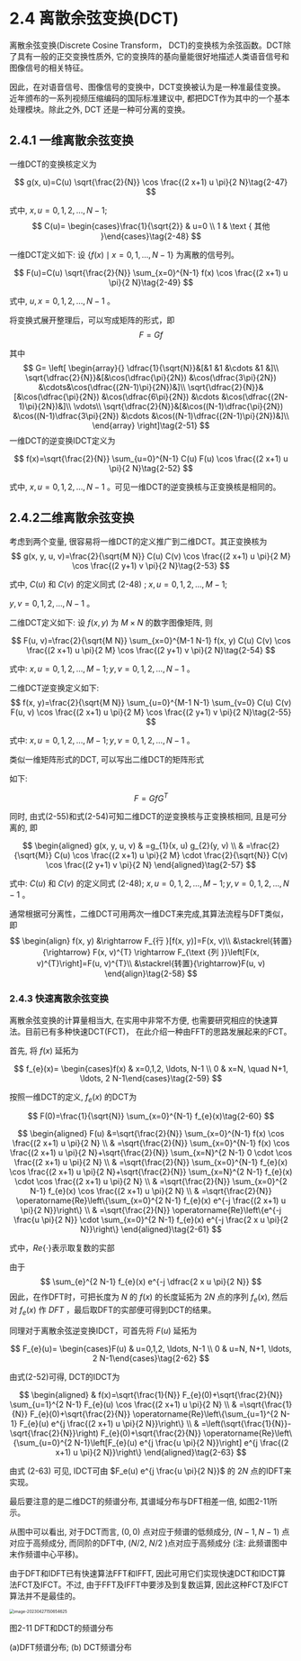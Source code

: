 # 2.4 离散余弦变换(DCT)

离散余弦变换(Discrete Cosine Transform， DCT)的变换核为余弦函数。DCT除了具有一般的正交变换性质外, 它的变换阵的基向量能很好地描述人类语音信号和图像信号的相关特征。

因此，在对语音信号、图像信号的变换中，DCT变换被认为是一种准最佳变换。近年颁布的一系列视频压缩编码的国际标准建议中, 都把DCT作为其中的一个基本处理模块。除此之外, DCT 还是一种可分离的变换。 

## 2.4.1 一维离散余弦变换

一维DCT的变换核定义为



$$
g(x, u)=C(u) \sqrt{\frac{2}{N}} \cos \frac{(2 x+1) u \pi}{2 N}\tag{2-47}
$$

式中, $x, u=0,1,2, \ldots, N-1$;
$$
C(u)= \begin{cases}\frac{1}{\sqrt{2}} & u=0 \\ 1 & \text { 其他 }\end{cases}\tag{2-48}
$$

一维DCT定义如下: 设 $\{f(x) \mid x=0,1, \ldots, N-1\}$ 为离散的信号列。

$$
F(u)=C(u) \sqrt{\frac{2}{N}} \sum_{x=0}^{N-1} f(x) \cos \frac{(2 x+1) u \pi}{2 N}\tag{2-49}
$$

式中, $u, x=0,1,2, \ldots, N-1$ 。 

将变换式展开整理后，可以㝍成矩阵的形式，即
$$
F=G f\tag{2-50}
$$

其中
$$
G=
\left[
\begin{array}{}
\dfrac{1}{\sqrt{N}}&[&1 &1  &\cdots &1 &]\\
\sqrt{\dfrac{2}{N}}&[&\cos(\dfrac{\pi}{2N})  &\cos(\dfrac{3\pi}{2N}) &\cdots&\cos(\dfrac{(2N-1)\pi}{2N})&]\\
\sqrt{\dfrac{2}{N}}&[&\cos(\dfrac{\pi}{2N}) &\cos(\dfrac{6\pi}{2N})  &\cdots &\cos(\dfrac{(2N-1)\pi}{2N})&]\\
\vdots\\
\sqrt{\dfrac{2}{N}}&[&\cos((N-1)\dfrac{\pi}{2N}) &\cos((N-1)\dfrac{3\pi}{2N})  &\cdots &\cos((N-1)\dfrac{(2N-1)\pi}{2N})&]\\
\end{array}
\right]\tag{2-51}
$$
一维DCT的逆变换IDCT定义为

$$
f(x)=\sqrt{\frac{2}{N}} \sum_{u=0}^{N-1} C(u) F(u) \cos \frac{(2 x+1) u \pi}{2 N}\tag{2-52}
$$

式中, $x, u=0,1,2, \ldots, N-1$ 。可见一维DCT的逆变换核与正变换核是相同的。 

## 2.4.2二维离散余弦变换

考虑到两个变量, 很容易将一维DCT的定义推广到二维DCT。其正变换核为
$$
g(x, y, u, v)=\frac{2}{\sqrt{M N}} C(u) C(v) \cos \frac{(2 x+1) u \pi}{2 M} \cos \frac{(2 y+1) v \pi}{2 N}\tag{2-53}
$$


式中, $C(u)$ 和 $C(v)$ 的定义同式 (2-48) ; $x, u=0,1,2, \ldots, M-1$;

$y, v=0,1,2, \ldots, N-1$ 。

二维DCT定义如下: 设 $f(x, y)$ 为 $M \times N$ 的数字图像矩阵, 则

$$
F(u, v)=\frac{2}{\sqrt{M N}} \sum_{x=0}^{M-1 N-1} f(x, y) C(u) C(v) \cos \frac{(2 x+1) u \pi}{2 M} \cos \frac{(2 y+1) v \pi}{2 N}\tag{2-54}
$$

式中: $x, u=0,1,2, \ldots, M-1 ; y, v=0,1,2, \ldots, N-1$ 。 

二维DCT逆变换定义如下:
$$
f(x, y)=\frac{2}{\sqrt{M N}} \sum_{u=0}^{M-1 N-1} \sum_{v=0} C(u) C(v) F(u, v) \cos \frac{(2 x+1) u \pi}{2 M} \cos \frac{(2 y+1) v \pi}{2 N}\tag{2-55}
$$

式中: $x, u=0,1,2, \ldots, M-1 ; y, v=0,1,2, \ldots, N-1$ 。

类似一维矩阵形式的DCT, 可以写出二维DCT的矩阵形式

如下:

$$
F=G f G^{T}\tag{2-56}
$$

同时, 由式(2-55)和式(2-54)可知二维DCT的逆变换核与正变换核相同, 且是可分离的, 即

$$
\begin{aligned}
g(x, y, u, v) & =g_{1}(x, u) g_{2}(y, v) \\
& =\frac{2}{\sqrt{M}} C(u) \cos \frac{(2 x+1) u \pi}{2 M} \cdot \frac{2}{\sqrt{N}} C(v) \cos \frac{(2 y+1) v \pi}{2 N}
\end{aligned}\tag{2-57}
$$

式中: $C(u)$ 和 $C(v)$ 的定义同式 (2-48); $x, u=0,1,2, \ldots, M-1;y, v=0,1,2, \ldots, N-1$ 。 

通常根据可分离性，二维DCT可用两次一维DCT来完成,其算法流程与DFT类似，即
$$
\begin{align}
f(x, y) &\rightarrow F_{行 }[f(x, y)]=F(x, v)\\
&\stackrel{转置}{\rightarrow} F(x, v)^{T} \rightarrow F_{\text {列 }}\left[F(x, v)^{T}\right]=F(u, v)^{T}\\
&\stackrel{转置}{\rightarrow}F(u, v)
\end{align}\tag{2-58}
$$


### 2.4.3 快速离散余弦变换

离散余弦变换的计算量相当大, 在实用中非常不方便, 也需要研究相应的快速算法。目前已有多种快速DCT(FCT)， 在此介绍一种由FFT的思路发展起来的FCT。

首先, 将 $f(x)$ 延拓为

$$
f_{e}(x)= \begin{cases}f(x) & x=0,1,2, \ldots, N-1 \\ 0 & x=N, \quad N+1, \ldots, 2 N-1\end{cases}\tag{2-59}
$$

按照一维DCT的定义, $f_{e}(x)$ 的DCT为

$$
F(0)=\frac{1}{\sqrt{N}} \sum_{x=0}^{N-1} f_{e}(x)\tag{2-60}
$$



$$
\begin{aligned}
 F(u)
 &=\sqrt{\frac{2}{N}} \sum_{x=0}^{N-1} f(x) \cos \frac{(2 x+1) u \pi}{2 N} \\
& =\sqrt{\frac{2}{N}} \sum_{x=0}^{N-1} f(x) \cos \frac{(2 x+1) u \pi}{2 N}+\sqrt{\frac{2}{N}} \sum_{x=N}^{2 N-1} 0 \cdot \cos \frac{(2 x+1) u \pi}{2 N} \\
& =\sqrt{\frac{2}{N}} \sum_{x=0}^{N-1} f_{e}(x) \cos \frac{(2 x+1) u \pi}{2 N}+\sqrt{\frac{2}{N}} \sum_{x=N}^{2 N-1} f_{e}(x) \cdot \cos \frac{(2 x+1) u \pi}{2 N} \\
& =\sqrt{\frac{2}{N}} \sum_{x=0}^{2 N-1} f_{e}(x) \cos \frac{(2 x+1) u \pi}{2 N} \\
& =\sqrt{\frac{2}{N}} \operatorname{Re}\left\{\sum_{x=0}^{2 N-1} f_{e}(x) e^{-j \frac{(2 x+1) u \pi}{2 N}}\right\} \\
& =\sqrt{\frac{2}{N}} \operatorname{Re}\left\{e^{-j \frac{u \pi}{2 N}} \cdot \sum_{x=0}^{2 N-1} f_{e}(x) e^{-j \frac{2 x u \pi}{2 N}}\right\} 
\end{aligned}\tag{2-61}
$$

式中，$Re\{\cdot\}$表示取复数的实部

由于 
$$
\sum_{e}^{2 N-1} f_{e}(x) e^{-j \dfrac{2 x u \pi}{2 N}}
$$
因此，在作DFT时，可把长度为 $N$ 的 $f(x)$ 的长度延拓为 $2 N$ 点的序列 $f_{e}(x)$, 然后对 $f_{e}(x)$ 作 $DFT$ ，最后取DFT的实部便可得到DCT的结果。

同理对于离散余弦逆变换IDCT，可首先将 $F(u)$ 延拓为

$$
F_{e}(u)= \begin{cases}F(u) & u=0,1,2, \ldots, N-1 \\ 0 & u=N, N+1, \ldots, 2 N-1\end{cases}\tag{2-62}
$$



由式(2-52)可得, DCT的IDCT为

$$
\begin{aligned}
& f(x)=\sqrt{\frac{1}{N}} F_{e}(0)+\sqrt{\frac{2}{N}} \sum_{u=1}^{2 N-1} F_{e}(u) \cos \frac{(2 x+1) u \pi}{2 N} \\
& =\sqrt{\frac{1}{N}} F_{e}(0)+\sqrt{\frac{2}{N}} \operatorname{Re}\left\{\sum_{u=1}^{2 N-1} F_{e}(u) e^{j \frac{(2 x+1) u \pi}{2 N}}\right\} \\
& =\left(\sqrt{\frac{1}{N}}-\sqrt{\frac{2}{N}}\right) F_{e}(0)+\sqrt{\frac{2}{N}} \operatorname{Re}\left\{\sum_{u=0}^{2 N-1}\left[F_{e}(u) e^{j \frac{u \pi}{2 N}}\right] e^{j \frac{(2 x+1) u \pi}{2 N}}\right\}
\end{aligned}\tag{2-63}
$$

由式 (2-63) 可见, IDCT可由 $F_e(u) e^{j \frac{u \pi}{2 N}}$ 的 $2 N$ 点的IDFT来实现。

最后要注意的是二维DCT的频谱分布, 其谱域分布与DFT相差一倍, 如图2-11所示。

从图中可以看出, 对于DCT而言, $(0,0)$ 点对应于频谱的低频成分, $(N-1, N-1)$ 点对应于高频成分, 而同阶的DFT中, $(N / 2$, $N / 2$ )点对应于高频成分 (注: 此频谱图中末作频谱中心平移)。

由于DFT和IDFT已有快速算法FFT和IFFT, 因此可用它们实现快速DCT和IDCT算法FCT及IFCT。不过, 由于FFT及IFFT中要涉及到复数运算, 因此这种FCT及IFCT算法并不是最佳的。 

<img src="https://mypic-1312707183.cos.ap-nanjing.myqcloud.com/image-20230427150654625.png" alt="image-20230427150654625" style="zoom:50%;" />

图2-11 DFT和DCT的频谱分布 

(a)DFT频谱分布; (b) DCT频谱分布
